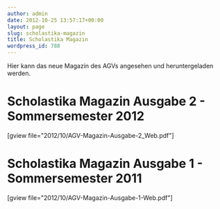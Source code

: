 ```yaml
---
author: admin
date: 2012-10-25 13:57:17+00:00
layout: page
slug: scholastika-magazin
title: Scholastika Magazin
wordpress_id: 788
---
```


Hier kann das neue Magazin des AGVs angesehen und heruntergeladen werden.

# Scholastika Magazin Ausgabe 2 - Sommersemester 2012

[gview file="2012/10/AGV-Magazin-Ausgabe-2_Web.pdf"]

# Scholastika Magazin Ausgabe 1 - Sommersemester 2011

[gview file="2012/10/AGV-Magazin-Ausgabe-1-Web.pdf"]
